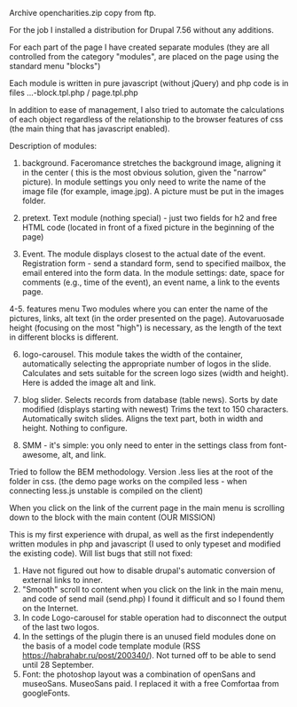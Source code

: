 Archive opencharities.zip copy from ftp.

For the job I installed a distribution for Drupal 7.56 without any additions.

For each part of the page I have created separate modules (they are all controlled from the category "modules", are placed on the page using the standard menu "blocks")

Each module is written in pure javascript (without jQuery) and php code is in files ...-block.tpl.php / page.tpl.php

In addition to ease of management, I also tried to automate the calculations of each object regardless of the relationship to the browser features of css (the main thing that has javascript enabled).

Description of modules:

1. background. 
Faceromance stretches the background image, aligning it in the center ( this is the most obvious solution, given the "narrow" picture).
In module settings you only need to write the name of the image file (for example, image.jpg). A picture must be put in the images folder.

2. pretext. 
Text module (nothing special) - just two fields for h2 and free HTML code (located in front of a fixed picture in the beginning of the page)

3. Event.
The module displays closest to the actual date of the event. 
Registration form - send a standard form, send to specified mailbox, the email entered into the form data. 
In the module settings: date, space for comments (e.g., time of the event), an event name, a link to the events page.

4-5. features menu 
Two modules where you can enter the name of the pictures, links, alt text (in the order presented on the page).
Autovaruosade height (focusing on the most "high") is necessary, as the length of the text in different blocks is different.

6. logo-carousel. 
This module takes the width of the container, automatically selecting the appropriate number of logos in the slide.
Calculates and sets suitable for the screen logo sizes (width and height).
Here is added the image alt and link.

7. blog slider.
Selects records from database (table news).
Sorts by date modified (displays starting with newest)
Trims the text to 150 characters.
Automatically switch slides.
Aligns the text part, both in width and height.
Nothing to configure.

8. SMM - it's simple: you only need to enter in the settings class from font-awesome, alt, and link.

Tried to follow the BEM methodology. Version .less lies at the root of the folder in css. (the demo page works on the compiled less - when connecting less.js unstable is compiled on the client)

When you click on the link of the current page in the main menu is scrolling down to the block with the main content (OUR MISSION)


This is my first experience with drupal, as well as the first independently written modules in php and javascript (I used to only typeset and modified the existing code).
Will list bugs that still not fixed:
1. Have not figured out how to disable drupal's automatic conversion of external links to inner.
2. "Smooth" scroll to content when you click on the link in the main menu, and code of send mail (send.php) I found it difficult and so I found them on the Internet.
3. In code Logo-carousel for stable operation had to disconnect the output of the last two logos.
4. In the settings of the plugin there is an unused field modules done on the basis of a model code template module (RSS https://habrahabr.ru/post/200340/). Not turned off to be able to send until 28 September.
5. Font: the photoshop layout was a combination of openSans and museoSans. MuseoSans paid. I replaced it with a free Comfortaa from googleFonts.
